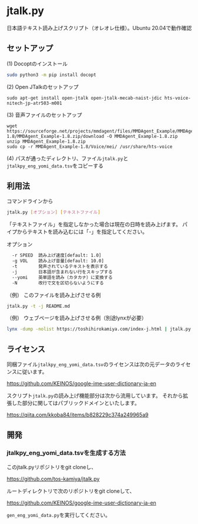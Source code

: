 jtalk.py
=========

日本語テキスト読み上げスクリプト（オレオレ仕様）。Ubuntu 20.04で動作確認

## セットアップ

(1) Docoptのインストール

```sh
sudo python3 -m pip install docopt
```

(2) Open JTalkのセットアップ
```
sudo apt-get install open-jtalk open-jtalk-mecab-naist-jdic hts-voice-nitech-jp-atr503-m001
```

(3) 音声ファイルのセットアップ

```
wget https://sourceforge.net/projects/mmdagent/files/MMDAgent_Example/MMDAgent_Example-1.8/MMDAgent_Example-1.8.zip/download -O MMDAgent_Example-1.8.zip
unzip MMDAgent_Example-1.8.zip
sudo cp -r MMDAgent_Example-1.8/Voice/mei/ /usr/share/hts-voice
```

(4) パスが通ったディレクトリ、ファイル`jtalk.py`と`jtalkpy_eng_yomi_data.tsv`をコピーする

## 利用法

コマンドラインから

```sh
jtalk.py [オプション] [テキストファイル]
```

「テキストファイル」を指定しなかった場合は現在の日時を読み上げます。
パイプからテキストを読み込むには「-」を指定してください。

オプション

```sh
  -r SPEED  読み上げ速度[default: 1.0]
  -g VOL    読み上げ音量[default: 10.0]
  -t        発声されているテキストを表示する
  -j        日本語が含まれない行をスキップする
  --yomi    英単語を読み（カタカナ）に変換する
  -N        改行で文を区切らないようにする
```

（例） このファイルを読み上げさせる例

```sh
jtalk.py -t -j README.md
```

（例） ウェブページを読み上げさせる例（別途lynxが必要）

```sh
lynx -dump -nolist https://toshihirokamiya.com/index-j.html | jtalk.py -t -j --yomi -
```

## ライセンス

同梱ファイル`jtalkpy_eng_yomi_data.tsv`のライセンスは次の元データのライセンスに従います。

https://github.com/KEINOS/google-ime-user-dictionary-ja-en

スクリプト`jtalk.py`の読み上げ機能部分は次から流用しています。
それから拡張した部分に関してはパブリックドメインといたします。

https://qiita.com/kkoba84/items/b828229c374a249965a9

## 開発

### jtalkpy_eng_yomi_data.tsvを生成する方法

このjtalk.pyリポジトリをgit cloneし、

https://github.com/tos-kamiya/jtalk.py

ルートディレクトリで次のリポジトリをgit cloneして、

https://github.com/KEINOS/google-ime-user-dictionary-ja-en

`gen_eng_yomi_data.py`を実行してください。

